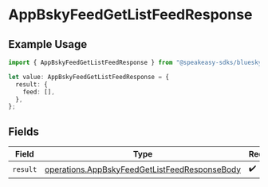 # AppBskyFeedGetListFeedResponse

## Example Usage

```typescript
import { AppBskyFeedGetListFeedResponse } from "@speakeasy-sdks/bluesky/models/operations";

let value: AppBskyFeedGetListFeedResponse = {
  result: {
    feed: [],
  },
};
```

## Fields

| Field                                                                                                          | Type                                                                                                           | Required                                                                                                       | Description                                                                                                    |
| -------------------------------------------------------------------------------------------------------------- | -------------------------------------------------------------------------------------------------------------- | -------------------------------------------------------------------------------------------------------------- | -------------------------------------------------------------------------------------------------------------- |
| `result`                                                                                                       | [operations.AppBskyFeedGetListFeedResponseBody](../../models/operations/appbskyfeedgetlistfeedresponsebody.md) | :heavy_check_mark:                                                                                             | N/A                                                                                                            |